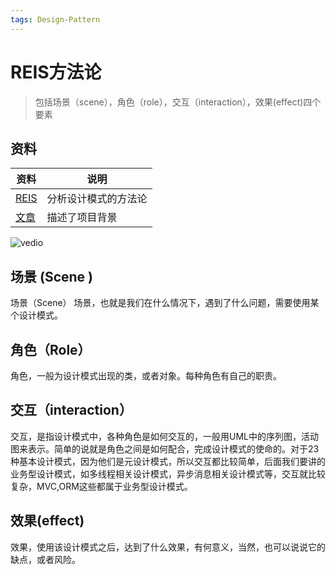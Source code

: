 ```yaml
---
tags: Design-Pattern
---
```

# REIS方法论
>包括场景（scene），角色（role），交互（interaction），效果(effect)四个要素 
## 资料
| 资料 | 说明 |
| ---| ---- |
| [REIS]('https://www.bilibili.com/video/BV1M94y1f7HX/?spm_id_from=pageDriver&vd_source=99b31898c1408d1d4c4fe207c39caefd) |   分析设计模式的方法论  | 
| [文章](https://www.bilibili.com/read/cv15592468)                                                                        |     描述了项目背景 |

![vedio](https://www.bilibili.com/video/BV1M94y1f7HX/?spm_id_from=pageDriver&vd_source=99b31898c1408d1d4c4fe207c39caefd#t=11:09)

## 场景 (Scene )
场景（Scene）
场景，也就是我们在什么情况下，遇到了什么问题，需要使用某个设计模式。

## 角色（Role）
角色，一般为设计模式出现的类，或者对象。每种角色有自己的职责。

## 交互（interaction）
交互，是指设计模式中，各种角色是如何交互的，一般用UML中的序列图，活动图来表示。简单的说就是角色之间是如何配合，完成设计模式的使命的。对于23种基本设计模式，因为他们是元设计模式，所以交互都比较简单，后面我们要讲的业务型设计模式，如多线程相关设计模式，异步消息相关设计模式等，交互就比较复杂，MVC,ORM这些都属于业务型设计模式。

## 效果(effect)
效果，使用该设计模式之后，达到了什么效果，有何意义，当然，也可以说说它的缺点，或者风险。